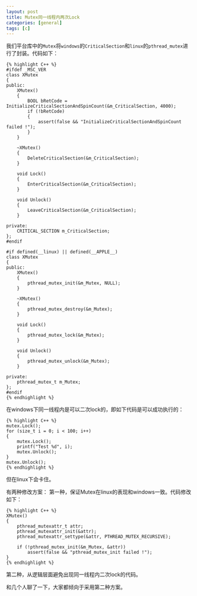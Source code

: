```yaml
---
layout: post
title: Mutex同一线程内两次Lock
categories: [general]
tags: [c]
---
```


我们平台库中的`Mutex`将`windows`的`CriticalSection`和`linux`的`pthread_mutex`进行了封装。代码如下：

    {% highlight C++ %}
    #ifdef _MSC_VER
    class XMutex
    {
    public:
        XMutex()
        { 
            BOOL bRetCode = InitializeCriticalSectionAndSpinCount(&m_CriticalSection, 4000);
            if (!bRetCode)
            {
                assert(false && "InitializeCriticalSectionAndSpinCount failed !");
            }
        }
    
        ~XMutex()       
        { 
            DeleteCriticalSection(&m_CriticalSection);                
        }
    
        void Lock()      
        { 
            EnterCriticalSection(&m_CriticalSection);
        }
    
        void Unlock()    
        { 
            LeaveCriticalSection(&m_CriticalSection);
        }
    
    private:
        CRITICAL_SECTION m_CriticalSection;
    };
    #endif
    
    #if defined(__linux) || defined(__APPLE__)
    class XMutex
    {
    public:
        XMutex()        
        { 
            pthread_mutex_init(&m_Mutex, NULL);                                             
        }
    
        ~XMutex()       
        { 
            pthread_mutex_destroy(&m_Mutex);                                          
        }
    
        void Lock()      
        { 
            pthread_mutex_lock(&m_Mutex);
        }
    
        void Unlock()    
        { 
            pthread_mutex_unlock(&m_Mutex);
        }
    
    private:
        pthread_mutex_t m_Mutex;
    };
    #endif
    {% endhighlight %}

在windows下同一线程内是可以二次lock的，即如下代码是可以成功执行的：

    {% highlight C++ %}
    mutex.Lock();
    for (size_t i = 0; i < 100; i++)
    {
    	mutex.Lock();
    	printf("Test %d", i);
    	mutex.Unlock();
    }
    mutex.Unlock();
    {% endhighlight %}

但在linux下会卡住。

有两种修改方案：
第一种，保证Mutex在linux的表现和windows一致。代码修改如下：
	
    {% highlight C++ %}
    XMutex()        
    { 
    	pthread_mutexattr_t attr;
    	pthread_mutexattr_init(&attr);
    	pthread_mutexattr_settype(&attr, PTHREAD_MUTEX_RECURSIVE);
    
    	if (!pthread_mutex_init(&m_Mutex, &attr))
    		assert(false && "pthread_mutex_init failed !");
    }
    {% endhighlight %}

第二种，从逻辑层面避免出现同一线程内二次lock的代码。

和几个人聊了一下，大家都倾向于采用第二种方案。